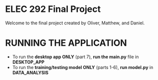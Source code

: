 # ELEC 292 Final Project
Welcome to the final project created by Oliver, Matthew, and Daniel.
# RUNNING THE APPLICATION
- To run the **desktop app ONLY** (part 7), **run the main.py** file in **DESKTOP_APP**
- To run the **training/testing model ONLY** (parts 1-6), **run model.py** in **DATA_ANALYSIS**
